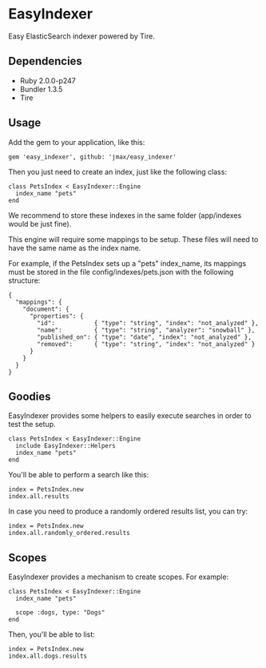 EasyIndexer
=======

Easy ElasticSearch indexer powered by Tire.

Dependencies
-------

 - Ruby 2.0.0-p247
 - Bundler 1.3.5
 - Tire

Usage
-------

Add the gem to your application, like this:

```
gem 'easy_indexer', github: 'jmax/easy_indexer'
```

Then you just need to create an index, just like the following class:

```
class PetsIndex < EasyIndexer::Engine
  index_name "pets"
end
```

We recommend to store these indexes in the same folder (app/indexes would be
just fine).

This engine will require some mappings to be setup. These files will need to have
the same name as the index name.

For example, if the PetsIndex sets up a "pets" index_name, its mappings must
be stored in the file config/indexes/pets.json with the following structure:

```
{
  "mappings": {
    "document": {
      "properties": {
        "id":           { "type": "string", "index": "not_analyzed" },
        "name":         { "type": "string", "analyzer": "snowball" },
        "published_on": { "type": "date", "index": "not_analyzed" },
        "removed":      { "type": "string", "index": "not_analyzed" }
      }
    }
  }
}
```

Goodies
-------

EasyIndexer provides some helpers to easily execute searches in order to test
the setup.

```
class PetsIndex < EasyIndexer::Engine
  include EasyIndexer::Helpers
  index_name "pets"
end
```

You'll be able to perform a search like this:

```
index = PetsIndex.new
index.all.results
```

In case you need to produce a randomly ordered results list, you can try:

```
index = PetsIndex.new
index.all.randomly_ordered.results
```

Scopes
-------

EasyIndexer provides a mechanism to create scopes. For example:

```
class PetsIndex < EasyIndexer::Engine
  index_name "pets"

  scope :dogs, type: "Dogs"
end
```

Then, you'll be able to list:

```
index = PetsIndex.new
index.all.dogs.results
```
